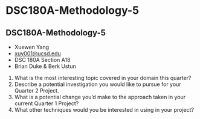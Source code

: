 # DSC180A-Methodology-5

## DSC180A-Methodology-5

- Xuewen Yang
- xuy001@ucsd.edu
- DSC 180A Section A18
- Brian Duke & Berk Ustun 

1. What is the most interesting topic covered in your domain this quarter?
2. Describe a potential investigation you would like to pursue for your Quarter 2 Project.
3. What is a potential change you’d make to the approach taken in your current Quarter 1 Project?
4. What other techniques would you be interested in using in your project?
